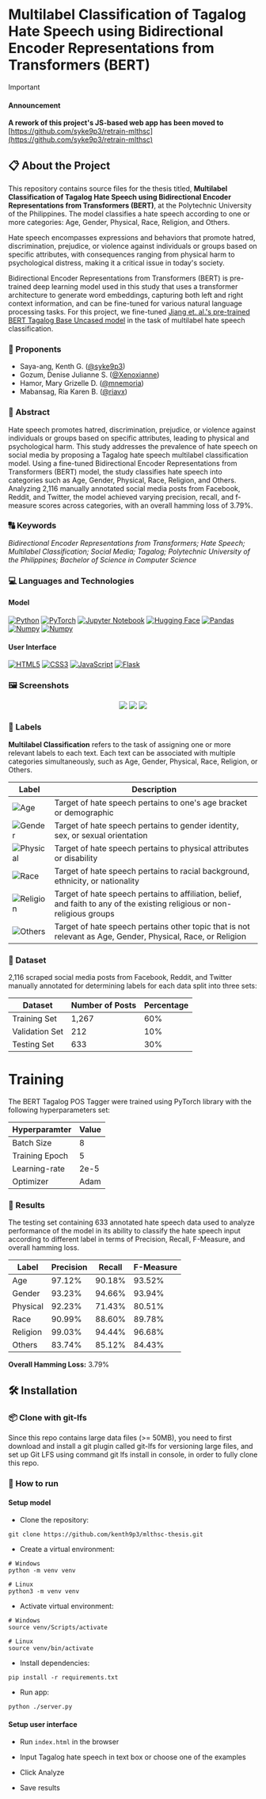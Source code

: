 # Multilabel Classification of Tagalog Hate Speech using Bidirectional Encoder Representations from Transformers (BERT)


> [!IMPORTANT]
> #### Announcement
> **A rework of this project's JS-based web app has been moved to** [https://github.com/syke9p3/retrain-mlthsc](https://github.com/syke9p3/retrain-mlthsc)

## 📋 About the Project

This repository contains source files for the thesis titled, **Multilabel Classification of Tagalog Hate Speech using Bidirectional Encoder Representations from Transformers (BERT)**, at the Polytechnic University of the Philippines. The model classifies a hate speech according to one or more categories: Age, Gender, Physical, Race, Religion, and Others. 

Hate speech encompasses expressions and behaviors that promote hatred, discrimination, prejudice, or violence against individuals or groups based on specific attributes, with consequences ranging from physical harm to psychological distress, making it a critical issue in today's society. 

Bidirectional Encoder Representations from Transformers (BERT) is pre-trained deep learning model used in this study that uses a transformer architecture to generate word embeddings, capturing both left and right context information, and can be fine-tuned for various natural language processing tasks. For this project, we fine-tuned [Jiang et. al.'s pre-trained BERT Tagalog Base Uncased model](https://huggingface.co/GKLMIP/bert-tagalog-base-uncased) in the task of multilabel hate speech classification.

### 👥 Proponents
- Saya-ang, Kenth G. ([@syke9p3](https://github.com/syke9p3))
- Gozum, Denise Julianne S. ([@Xenoxianne](https://github.com/Xenoxianne))
- Hamor, Mary Grizelle D. ([@mnemoria](https://github.com/mnemoria))
- Mabansag, Ria Karen B. ([@riavx](https://github.com/riavx))

### 📄 Abstract
Hate speech promotes hatred, discrimination, prejudice, or violence against individuals or groups based on specific attributes, leading to physical and psychological harm. This study addresses the prevalence of hate speech on social media by proposing a Tagalog hate speech multilabel classification model. Using a fine-tuned Bidirectional Encoder Representations from Transformers (BERT) model, the study classifies hate speech into categories such as Age, Gender, Physical, Race, Religion, and Others. Analyzing 2,116 manually annotated social media posts from Facebook, Reddit, and Twitter, the model achieved varying precision, recall, and f-measure scores across categories, with an overall hamming loss of 3.79%.

### 🔠 Keywords
*Bidirectional Encoder Representations from Transformers; Hate Speech; Multilabel Classification; Social Media; Tagalog; Polytechnic University of the Philippines; Bachelor of Science in Computer Science*

### 💻 Languages and Technologies

#### Model

[![Python](https://img.shields.io/badge/Python-3776AB?style=for-the-badge&logo=python&logoColor=white)](https://www.python.org/)
[![PyTorch](https://img.shields.io/badge/PyTorch-EE4C2C?style=for-the-badge&logo=pytorch&logoColor=white)](https://pytorch.org/)
[![Jupyter Notebook](https://img.shields.io/badge/Jupyter%20Notebook-F37626?style=for-the-badge&logo=jupyter&logoColor=white)](https://jupyter.org/)
[![Hugging Face](https://img.shields.io/badge/Hugging%20Face-FFD21E?style=for-the-badge&logo=huggingface&logoColor=white)](https://huggingface.co/)
[![Pandas](https://img.shields.io/badge/Pandas-150458?style=for-the-badge&logo=pandas&logoColor=white)](https://huggingface.co/)
[![Numpy](https://img.shields.io/badge/Numpy-013243?style=for-the-badge&logo=numpy&logoColor=white)](https://huggingface.co/)
[![Numpy](https://img.shields.io/badge/ScikitLearn-F7931E?style=for-the-badge&logo=numpy&logoColor=white)](https://huggingface.co/)


#### User Interface

[![HTML5](https://img.shields.io/badge/HTML5-E34F26?style=for-the-badge&logo=html5&logoColor=white)](https://en.wikipedia.org/wiki/HTML5)
[![CSS3](https://img.shields.io/badge/CSS3-1572B6?style=for-the-badge&logo=css3&logoColor=white)](https://en.wikipedia.org/wiki/CSS)
[![JavaScript](https://img.shields.io/badge/JavaScript-F7DF1E?style=for-the-badge&logo=javascript&logoColor=black)](https://en.wikipedia.org/wiki/JavaScript)
[![Flask](https://img.shields.io/badge/Flask-000000?style=for-the-badge&logo=flask&logoColor=white)](https://flask.palletsprojects.com/en/3.0.x/)

### 🖼 Screenshots

<p align="center">
  <img src="./Screenshot1.jpg"/>
  <img src="./Screenshot2.jpg"/>
  <img src="./Screenshot3.jpg"/>
</p>


### 🎨 Labels

**Multilabel Classification** refers to the task of assigning one or more relevant labels to each text. Each text can be associated with multiple categories simultaneously, such as Age, Gender, Physical, Race, Religion, or Others.

| Label                                                        | Description                                                                                                      |
|--------------------------------------------------------------|------------------------------------------------------------------------------------------------------------------|
| ![Age](https://img.shields.io/badge/Age-FE5555)             | Target of hate speech pertains to one's age bracket or demographic |
| ![Gender](https://img.shields.io/badge/Gender-F09F2D)       | Target of hate speech pertains to gender identity, sex, or sexual orientation |
| ![Physical](https://img.shields.io/badge/Physical-FFCC00)   | Target of hate speech pertains to physical attributes or disability |
| ![Race](https://img.shields.io/badge/Race-2BCE9A)   | Target of hate speech pertains to racial background, ethnicity, or nationality |
| ![Religion](https://img.shields.io/badge/Religion-424BFC)   | Target of hate speech pertains to affiliation, belief, and faith to any of the existing religious or non-religious groups |
| ![Others](https://img.shields.io/badge/Others-65696C)   | Target of hate speech pertains other topic that is not relevant as Age, Gender, Physical, Race, or Religion |

### 📜 Dataset
2,116 scraped social media posts from Facebook, Reddit, and Twitter manually annotated for determining labels for each data split into three sets: 

| Dataset        | Number of Posts | Percentage |
|----------------|-----------------|------------|
| Training Set   | 1,267           | 60%        |
| Validation Set | 212             | 10%        |
| Testing Set    | 633             | 30%        |

# Training

 The BERT Tagalog POS Tagger were trained using PyTorch library with the following hyperparameters set:

| **Hyperparamter**   |  **Value** |   
|---------------- |---------
| Batch Size      |  8 |
| Training Epoch  |  5 |
| Learning-rate   |  2e-5 |
| Optimizer       |  Adam |

### 🔢 Results

The testing set containing 633 annotated hate speech data used to analyze performance of the model in its ability to classify the hate speech input according to different label in terms of Precision, Recall, F-Measure, and overall hamming loss.

| Label    | Precision | Recall | F-Measure |
|----------|-----------|--------|-----------|
| Age      | 97.12%    | 90.18% | 93.52%    |
| Gender   | 93.23%    | 94.66% | 93.94%    |
| Physical | 92.23%    | 71.43% | 80.51%    |
| Race     | 90.99%    | 88.60% | 89.78%    |
| Religion | 99.03%    | 94.44% | 96.68%    |
| Others   | 83.74%    | 85.12% | 84.43%    |

**Overall Hamming Loss:** 3.79% 

## 🛠️ Installation

### 📦 Clone with git-lfs
Since this repo contains large data files (>= 50MB), you need to first download and install a git plugin called git-lfs for versioning large files, and set up Git LFS using command git lfs install in console, in order to fully clone this repo.

### 🏃 How to run 

#### Setup model

- Clone the repository:
```
git clone https://github.com/kenth9p3/mlthsc-thesis.git
```
- Create a virtual environment:
```
# Windows
python -m venv venv

# Linux
python3 -m venv venv
```
- Activate virtual environment:
```
# Windows
source venv/Scripts/activate

# Linux
source venv/bin/activate
```
- Install dependencies:
```
pip install -r requirements.txt
```
- Run app:
```
python ./server.py
```

#### Setup user interface

- Run `index.html` in the browser

- Input Tagalog hate speech in text box or choose one of the examples

- Click Analyze

- Save results

